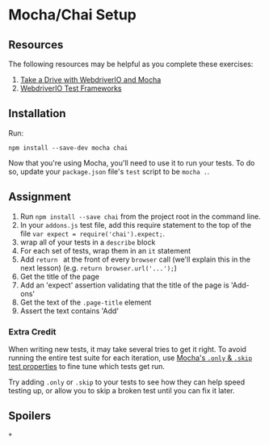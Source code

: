 # Mocha/Chai Setup

## Resources

The following resources may be helpful as you complete these exercises:

1. [Take a Drive with WebdriverIO and Mocha](http://blog.kevinlamping.com/take-a-drive-with-webdriverio-and-mocha/)
2. [WebdriverIO Test Frameworks](http://webdriver.io/guide/testrunner/frameworks.html)

## Installation

Run:
```
npm install --save-dev mocha chai
```

Now that you're using Mocha, you'll need to use it to run your tests. To do so, update your `package.json` file's `test` script to be `mocha .`.

## Assignment

1. Run `npm install --save chai` from the project root in the command line.
1. In your `addons.js` test file, add this require statement to the top of the file `var expect = require('chai').expect;`.
1. wrap all of your tests in a `describe` block
1. For each set of tests, wrap them in an `it` statement
1. Add `return ` at the front of every `browser` call (we'll explain this in the next lesson) (e.g. `return browser.url('...');`)
1. Get the title of the page
1. Add an 'expect' assertion validating that the title of the page is 'Add-ons'
1. Get the text of the `.page-title` element
1. Assert the text contains 'Add'

### Extra Credit

When writing new tests, it may take several tries to get it right. To avoid running the entire test suite for each iteration, use [Mocha's `.only` & `.skip` test properties](https://mochajs.org/#exclusive-tests) to fine tune which tests get run.

Try adding `.only` or `.skip` to your tests to see how they can help speed testing up, or allow you to skip a broken test until you can fix it later.

## Spoilers

    + 
